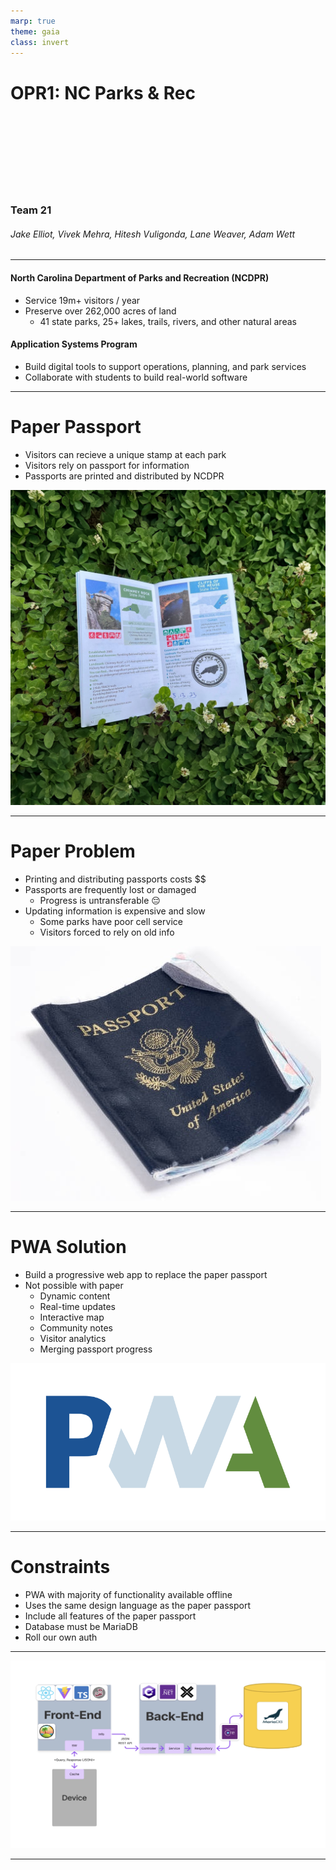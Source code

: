 ```yaml
---
marp: true
theme: gaia
class: invert
---
```


# OPR1: NC Parks & Rec
<br /><br /><br /><br /><br /><br /><br />
### Team 21
###### Jake Elliot, Vivek Mehra, Hitesh Vuligonda, Lane Weaver, Adam Wett

---

#### North Carolina Department of Parks and Recreation (NCDPR)
- Service 19m+ visitors / year
- Preserve over 262,000 acres of land
	- 41 state parks, 25+ lakes, trails, rivers, and other natural areas

#### Application Systems Program
- Build digital tools to support operations, planning, and park services
- Collaborate with students to build real-world software

<!--
ADAM: 
So a bit about our sponsor. NCDPR was established in 1916 and has since grown to preserve over 262 thousand acres of land, including 41 parks, and more than 25 other natural areas adored by Carolinians. 
-->

---

# Paper Passport
- Visitors can recieve a unique stamp at each park
- Visitors rely on passport for information
- Passports are printed and distributed by NCDPR


![bg left:50%](./img/paper.jpg)

---

# Paper Problem
- Printing and distributing passports costs $$
- Passports are frequently lost or damaged
	- Progress is untransferable 😔
- Updating information is expensive and slow
	- Some parks have poor cell service
	- Visitors forced to rely on old info



![bg right:30%](./img/wet.jpg)

---

# PWA Solution
- Build a progressive web app to replace the paper passport
- Not possible with paper
	- Dynamic content
	- Real-time updates
	- Interactive map
	- Community notes
	- Visitor analytics
	- Merging passport progress

![bg opacity:0.2](./img/pwalogo.svg)

---

# Constraints
- PWA with majority of functionality available offline
- Uses the same design language as the paper passport
- Include all features of the paper passport
- Database must be MariaDB
- Roll our own auth

---

![bg](./img/system-design.jpg)

---